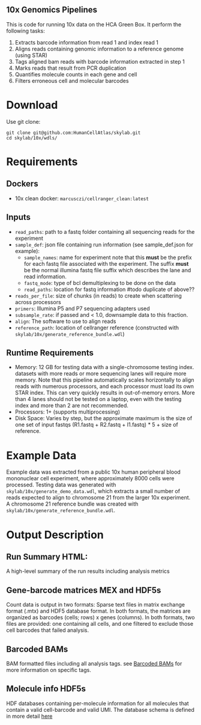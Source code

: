 ## 10x Genomics Pipelines

This is code for running 10x data on the HCA Green Box. It perform the 
following tasks: 

1. Extracts barcode information from read 1 and index read 1
2. Aligns reads containing genomic information to a reference genome (using STAR)
3. Tags aligned bam reads with barcode information extracted in step 1
4. Marks reads that result from PCR duplication
5. Quantifies molecule counts in each gene and cell
6. Filters erroneous cell and molecular barcodes

# Download
Use git clone:
```
git clone git@github.com:HumanCellAtlas/skylab.git
cd skylab/10x/wdls/
```

# Requirements
## Dockers
- 10x clean docker: `marcusczi/cellranger_clean:latest`

## Inputs
- `read_paths`: path to a fastq folder containing all sequencing reads for the experiment
- `sample_def`: json file containing run information (see sample_def.json for example): 
  - `sample_names`: name for experiment note that this **must** be the prefix for each fastq file associated with the experiment. The suffix **must** be the normal illumina fastq file suffix which describes the lane and read information.
  - `fastq_mode`: type of bcl demultiplexing to be done on the data
  - `read_paths`: location for fastq information #todo duplicate of above??
- `reads_per_file`: size of chunks (in reads) to create when scattering across processors
- `primers`: Illumina P5 and P7 sequencing adapters used
- `subsample_rate`: if passed and < 1.0, downsample data to this fraction. 
- `align`: The software to use to align reads
- `reference_path`: location of cellranger reference 
  (constructed with `skylab/10x/generate_reference_bundle.wdl`)

## Runtime Requirements
- Memory: 12 GB for testing data with a single-chromosome testing index. datasets with more reads or more sequencing lanes will require more memory. Note that this pipeline automatically scales horizontally to align reads with numerous processors, and each processor must load its own STAR index. This can very quickly results in out-of-memory errors. More than 4 lanes should not be tested on a laptop, even with the testing index and more than 2 are not recommended. 
- Processors: 1+ (supports multiprocessing)
- Disk Space: Varies by step, but the approximate maximum is the size of one set of input fastqs 
(R1.fastq + R2.fastq + I1.fastq) * 5 + size of reference. 

# Example Data
Example data was extracted from a public 10x human peripheral blood mononuclear cell 
experiment, where approximately 8000 cells were processed. Testing data was generated with 
`skylab/10x/generate_demo_data.wdl`, which extracts a small number of reads expected to align 
to chromosome 21 from the larger 10x experiment. A chromosome 21 reference bundle was created
with `skylab/10x/generate_reference_bundle.wdl`.    

# Output Description
## Run Summary HTML:
A high-level summary of the run results including analysis metrics 
## Gene-barcode matrices MEX and HDF5s
Count data is output in two formats: Sparse text files in matrix exchange format (.mtx) and HDF5 
database format. In both formats, the matrices are organized as barcodes (cells; rows) x genes 
(columns). In both formats, two files are provided: one containing all cells, and one filtered
to exclude those cell barcodes that failed analysis. 

## Barcoded BAMs
BAM formatted files including all analysis tags. see <a href=https://support.10xgenomics.com/single-cell-gene-expression/software/pipelines/latest/output/bam>Barcoded BAMs</a>
for more information on specific tags. 

## Molecule info HDF5s
HDF databases containing per-molecule information for all molecules that contain a valid 
cell-barcode and valid UMI. The database schema is defined in more detail <a href=https://support.10xgenomics.com/single-cell-gene-expression/software/pipelines/latest/output/molecule_info>here</a>
